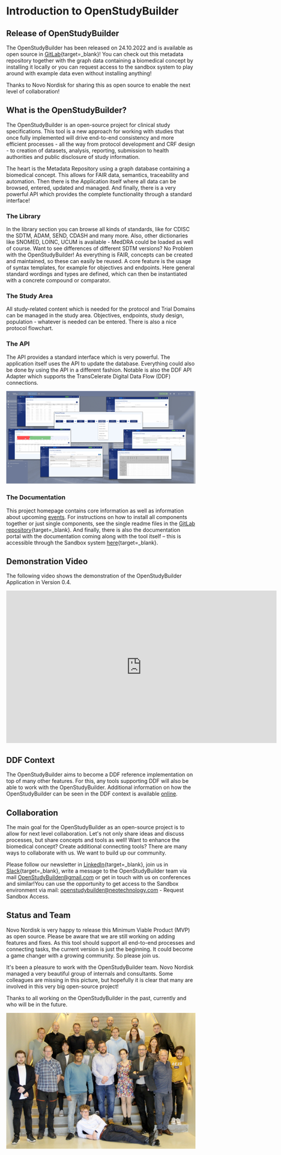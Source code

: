 # Introduction to OpenStudyBuilder

## Release of OpenStudyBuilder

The OpenStudyBuilder has been released on 24.10.2022 and is available as open source in [GitLab](https://gitlab.com/Novo-Nordisk/nn-public/openstudybuilder/OpenStudyBuilder-Solution){target=_blank}! You can check out this metadata repository together with the graph data containing a biomedical concept by installing it locally or you can request access to the sandbox system to play around with example data even without installing anything!  

Thanks to Novo Nordisk for sharing this as open source to enable the next level of collaboration! 

## What is the OpenStudyBuilder?

The OpenStudyBuilder is an open-source project for clinical study specifications. This tool is a new approach for working with studies that once fully implemented will drive end-to-end consistency and more efficient processes - all the way from protocol development and CRF design - to creation of datasets, analysis, reporting, submission to health authorities and public disclosure of study information.

The heart is the Metadata Repository using a graph database containing a biomedical concept. This allows for FAIR data, semantics, traceability and automation. Then there is the Application itself where all data can be browsed, entered, updated and managed. And finally, there is a very powerful API which provides the complete functionality through a standard interface!

### The Library

In the library section you can browse all kinds of standards, like for CDISC the SDTM, ADAM, SEND, CDASH and many more. Also, other dictionaries like SNOMED, LOINC, UCUM is available - MedDRA could be loaded as well of course. Want to see differences of different SDTM versions? No Problem with the OpenStudyBuilder! 
As everything is FAIR, concepts can be created and maintained, so these can easily be reused. A core feature is the usage of syntax templates, for example for objectives and endpoints. Here general standard wordings and types are defined, which can then be instantiated with a concrete compound or comparator. 

### The Study Area

All study-related content which is needed for the protocol and Trial Domains can be managed in the study area. Objectives, endpoints, study design, population - whatever is needed can be entered. There is also a nice protocol flowchart.  

### The API

The API provides a standard interface which is very powerful. The application itself uses the API to update the database. Everything could also be done by using the API in a different fashion. Notable is also the DDF API Adapter which supports the TransCelerate Digital Data Flow (DDF) connections. 

![OpenStudyBuilder Tool Screenshot Collection](./img/guide_intro_01.png)

### The Documentation

This project homepage contains core information as well as information about upcoming [events](info_events.md). For instructions on how to install all components together or just single components, see the single readme files in the [GitLab repository](https://gitlab.com/Novo-Nordisk/nn-public/openstudybuilder/OpenStudyBuilder-Solution){target=_blank}. And finally, there is also the documentation portal with the documentation coming along with the tool itself – this is accessible through the Sandbox system [here](https://openstudybuilder.northeurope.cloudapp.azure.com/doc/){target=_blank}. 

## Demonstration Video

The following video shows the demonstration of the OpenStudyBuilder Application in Version 0.4.

<iframe
  title="OpenStudyBuilder - Demonstration of Application"
  width=720
  height=405
  src="https://www.youtube-nocookie.com/embed/dL5CY0BwfEs"
  frameBorder="0"
  allow="accelerometer; encrypted-media; gyroscope; picture-in-picture"
  allowFullScreen
></iframe>

## DDF Context

The OpenStudyBuilder aims to become a DDF reference implementation on top of many other features. For this, any tools supporting DDF will also be able to work with the OpenStudyBuilder. Additional information on how the OpenStudyBuilder can be seen in the DDF context is available [online](info_ddf.md).

## Collaboration

The main goal for the OpenStudyBuilder as an open-source project is to allow for next level collaboration. Let's not only share ideas and discuss processes, but share concepts and tools as well! Want to enhance the biomedical concept? Create additional connecting tools? There are many ways to collaborate with us. We want to build up our community.  

Please follow our newsletter in [LinkedIn](https://www.linkedin.com/newsletters/openstudybuilder-6990328054849916928/){target=_blank}, join us in [Slack](https://join.slack.com/t/openstudybuilder/shared_invite/zt-19mtauzic-Jvrhtmy7hGstgyiIvB1Wsw){target=_blank}, write a message to the OpenStudyBuilder team via mail <a href="mailto:OpenStudyBuilder@gmail.com">OpenStudyBuilder@gmail.com</a> or get in touch with us on conferences and similar!You can use the opportunity to get access to the Sandbox environment via mail: <a href="mailto:openstudybuilder@neotechnology.com">openstudybuilder@neotechnology.com</a> - Request Sandbox Access. 

## Status and Team

Novo Nordisk is very happy to release this Minimum Viable Product (MVP) as open source. Please be aware that we are still working on adding features and fixes. As this tool should support all end-to-end processes and connecting tasks, the current version is just the beginning. It could become a game changer with a growing community. So please join us. 

It's been a pleasure to work with the OpenStudyBuilder team. Novo Nordisk managed a very beautiful group of internals and consultants. Some colleagues are missing in this picture, but hopefully it is clear that many are involved in this very big open-source project! 
 
Thanks to all working on the OpenStudyBuilder in the past, currently and who will be in the future.  

![OpenStudyBuilder Team](./img/guide_intro_02.jpg)